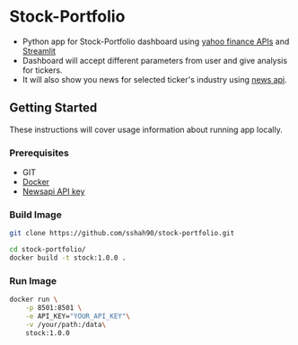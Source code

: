 # Stock-Portfolio 

- Python app for Stock-Portfolio dashboard using [yahoo finance APIs](https://github.com/ranaroussi/yfinance) and [Streamlit](https://www.streamlit.io/)
- Dashboard will accept different parameters from user and give analysis for tickers.
- It will also show you news for selected ticker's industry using [news api](https://newsapi.org/).

## Getting Started

These instructions will cover usage information about running app locally. 

### Prerequisites
* GIT 
* [Docker](https://www.docker.com/products/docker-desktop)
* [Newsapi API key](https://newsapi.org/)

### Build Image
```bash
git clone https://github.com/sshah90/stock-portfolio.git

cd stock-portfolio/
docker build -t stock:1.0.0 .
```
### Run Image

```bash
docker run \
    -p 8501:8501 \
    -e API_KEY="YOUR_API_KEY"\
    -v /your/path:/data\
    stock:1.0.0 
```
